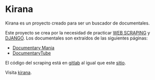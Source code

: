Kirana
===

Kirana es un proyecto creado para ser un buscador de documentales.

Este proyecto se crea por la necesidad de practicar [WEB SCRAPING](https://es.wikipedia.org/wiki/Web_scraping) y [DJANGO](https://www.djangoproject.com/). Los documentales son extraídos de las siguientes páginas:

- [Documentary Mania](https://www.documentarymania.com/)
- [DocumentaryTube](http://www.documentarytube.com/)

El código del scraping está en [gitlab](https://gitlab.com/unrecano/kirana-scraping) al igual que este [sitio](#).

Visita [kirana](https://kiranaweb.herokuapp.com).